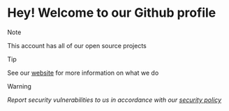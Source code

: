 # Hey! Welcome to our Github profile
> [!NOTE]
> This account has all of our open source projects

> [!TIP]
> See our [website](https://layeredy.com) for more information on what we do

> [!WARNING]
> *Report security vulnerabilities to us in accordance with our [security policy](https://layeredy.com/security-policy/)*
